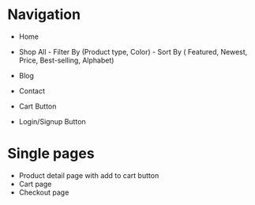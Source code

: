 # Navigation
- Home
- Shop All  - Filter By (Product type, Color) 
            - Sort By ( Featured, Newest, Price, Best-selling, Alphabet)
   
- Blog
- Contact


- Cart Button
- Login/Signup Button

# Single pages
- Product detail page with add to cart button
- Cart page
- Checkout page
